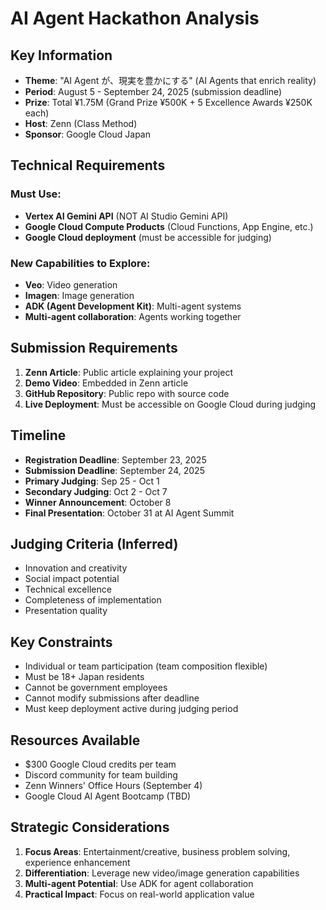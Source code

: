 # AI Agent Hackathon Analysis

## Key Information
- **Theme**: "AI Agent が、現実を豊かにする" (AI Agents that enrich reality)
- **Period**: August 5 - September 24, 2025 (submission deadline)
- **Prize**: Total ¥1.75M (Grand Prize ¥500K + 5 Excellence Awards ¥250K each)
- **Host**: Zenn (Class Method)
- **Sponsor**: Google Cloud Japan

## Technical Requirements
### Must Use:
- **Vertex AI Gemini API** (NOT AI Studio Gemini API)
- **Google Cloud Compute Products** (Cloud Functions, App Engine, etc.)
- **Google Cloud deployment** (must be accessible for judging)

### New Capabilities to Explore:
- **Veo**: Video generation
- **Imagen**: Image generation  
- **ADK (Agent Development Kit)**: Multi-agent systems
- **Multi-agent collaboration**: Agents working together

## Submission Requirements
1. **Zenn Article**: Public article explaining your project
2. **Demo Video**: Embedded in Zenn article
3. **GitHub Repository**: Public repo with source code
4. **Live Deployment**: Must be accessible on Google Cloud during judging

## Timeline
- **Registration Deadline**: September 23, 2025
- **Submission Deadline**: September 24, 2025
- **Primary Judging**: Sep 25 - Oct 1
- **Secondary Judging**: Oct 2 - Oct 7
- **Winner Announcement**: October 8
- **Final Presentation**: October 31 at AI Agent Summit

## Judging Criteria (Inferred)
- Innovation and creativity
- Social impact potential
- Technical excellence
- Completeness of implementation
- Presentation quality

## Key Constraints
- Individual or team participation (team composition flexible)
- Must be 18+ Japan residents
- Cannot be government employees
- Cannot modify submissions after deadline
- Must keep deployment active during judging period

## Resources Available
- $300 Google Cloud credits per team
- Discord community for team building
- Zenn Winners' Office Hours (September 4)
- Google Cloud AI Agent Bootcamp (TBD)

## Strategic Considerations
1. **Focus Areas**: Entertainment/creative, business problem solving, experience enhancement
2. **Differentiation**: Leverage new video/image generation capabilities
3. **Multi-agent Potential**: Use ADK for agent collaboration
4. **Practical Impact**: Focus on real-world application value